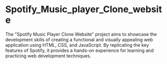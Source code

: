 # Spotify_Music_player_Clone_website
The "Spotify Music Player Clone Website" project aims to showcase the development skills of creating a functional and visually appealing web application using HTML, CSS, and JavaScript. By replicating the key features of Spotify, it provides a hands-on experience for learning and practicing web development techniques.
